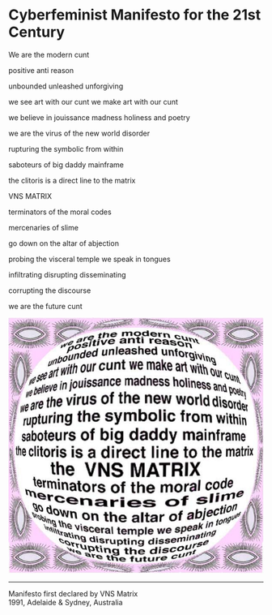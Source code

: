 # Cyberfeminist Manifesto for the 21st Century

We are the modern cunt

positive anti reason

unbounded unleashed unforgiving

we see art with our cunt we make art with our cunt

we believe in jouissance madness holiness and poetry

we are the virus of the new world disorder

rupturing the symbolic from within

saboteurs of big daddy mainframe

the clitoris is a direct line to the matrix

VNS MATRIX

terminators of the moral codes

mercenaries of slime

go down on the altar of abjection

probing the visceral temple we speak in tongues

infiltrating disrupting disseminating

corrupting the discourse

we are the future cunt

![Cyberfeminist Manifesto for the 21st Century](1991-cyberfeminist.jpg)

---

Manifesto first declared by VNS Matrix     
1991, Adelaide & Sydney, Australia